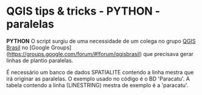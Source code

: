 # QGIS tips & tricks - PYTHON - paralelas
__PYTHON__
O script surgiu de uma necessidade de um colega no grupo [QGIS Brasil](www.qgisbrasil.org) no [Google Groups] (https://groups.google.com/forum/#!forum/qgisbrasil) que precisava gerar linhas de plantio paralelas.

É necessário um banco de dados SPATIALITE contendo a linha mestra que irá originar as paralelas.
O exemplo usado no código é o BD 'Paracatu'.
A tabela contendo a linha (LINESTRING)  mestra de exemplo é a 'paracatu'.

